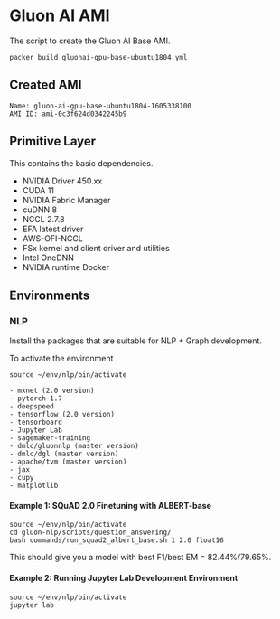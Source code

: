 # Gluon AI AMI

The script to create the Gluon AI Base AMI.

```
packer build gluonai-gpu-base-ubuntu1804.yml
```

## Created AMI

```
Name: gluon-ai-gpu-base-ubuntu1804-1605338100
AMI ID: ami-0c3f624d0342245b9
```

## Primitive Layer
This contains the basic dependencies.

- NVIDIA Driver 450.xx
- CUDA 11
- NVIDIA Fabric Manager
- cuDNN 8
- NCCL 2.7.8
- EFA latest driver
- AWS-OFI-NCCL 
- FSx kernel and client driver and utilities
- Intel OneDNN
- NVIDIA runtime Docker

## Environments

### NLP

Install the packages that are suitable for NLP + Graph development.

To activate the environment
```
source ~/env/nlp/bin/activate
````

```
- mxnet (2.0 version)
- pytorch-1.7
- deepspeed
- tensorflow (2.0 version)
- tensorboard
- Jupyter Lab
- sagemaker-training
- dmlc/gluonnlp (master version)
- dmlc/dgl (master version)
- apache/tvm (master version)
- jax
- cupy
- matplotlib
```

#### Example 1: SQuAD 2.0 Finetuning with ALBERT-base

```
source ~/env/nlp/bin/activate
cd gluon-nlp/scripts/question_answering/
bash commands/run_squad2_albert_base.sh 1 2.0 float16
```

This should give you a model with best F1/best EM = 82.44%/79.65%.


#### Example 2: Running Jupyter Lab Development Environment

```
source ~/env/nlp/bin/activate
jupyter lab
```
